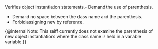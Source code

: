 Verifies object instantiation statements.- Demand the use of parenthesis.
- Demand no space between the class name and the parenthesis.
- Forbid assigning new by reference.

{@internal Note: This sniff currently does not examine the parenthesis of new object
instantiations where the class name is held in a variable variable.}}
